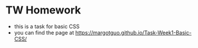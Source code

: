 # TW Homework

* this is a task for basic CSS
* you can find the page at https://margotguo.github.io/Task-Week1-Basic-CSS/
